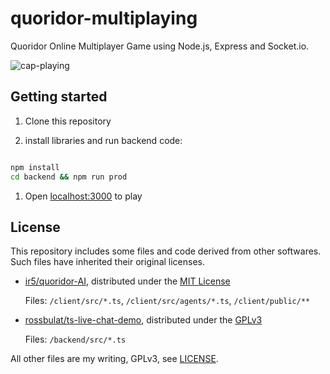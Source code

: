 # quoridor-multiplaying

Quoridor Online Multiplayer Game using Node.js, Express and Socket.io.

![cap-playing](https://user-images.githubusercontent.com/25865313/234743654-b098720b-f2c2-45f3-9c41-bc892294a072.gif)

## Getting started

1. Clone this repository

1. install libraries and run backend code:

```bash

npm install
cd backend && npm run prod

```

1. Open [localhost:3000](http://localhost:3000/) to play

## License

This repository includes some files and code derived from other softwares. Such files have inherited their original licenses.

- [ir5/quoridor-AI](https://github.com/ir5/quoridor-AI/), distributed under the [MIT License](https://github.com/ir5/quoridor-AI/blob/master/LICENSE)
  
  Files: ``/client/src/*.ts``, ``/client/src/agents/*.ts``, ``/client/public/**``

- [rossbulat/ts-live-chat-demo](https://github.com/rossbulat/ts-live-chat-demo/tree/master), distributed under the [GPLv3](https://github.com/rossbulat/ts-live-chat-demo/blob/master/LICENSE)
  
  Files: ``/backend/src/*.ts``

All other files are my writing, GPLv3, see [LICENSE](LICENSE).

